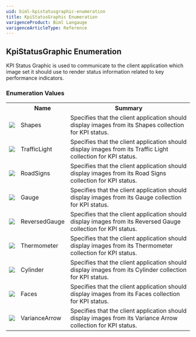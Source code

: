 ```yaml
---
uid: biml-kpistatusgraphic-enumeration
title: KpiStatusGraphic Enumeration
varigenceProduct: Biml Langauge
varigenceArticleType: Reference
---
```


## KpiStatusGraphic Enumeration<div class="LanguageSummary"><div class ="SummaryItem">KPI Status Graphic is used to communicate to the client application which image set it should use to render status information related to key performance indicators.</div></div><div class="EnumValueGroup">### Enumeration Values<table id="EnumValue" class="MemberList"><tbody><tr><th class="MemberTypeIconColumnHeader">&nbsp;</th><th class="MemberNameColumnHeader">Name</th><th class="MemberSummaryColumnHeader">Summary</th></tr><tr class="cd0"><td align="center" class="MemberTypeIcon"><img src="enumValue.png"></img></td><td class="MemberName">Shapes</td><td class="MemberSummary"><div class ="SummaryItem">Specifies that the client application should display images from its Shapes collection for KPI status.</div></td></tr><tr class="cd1"><td align="center" class="MemberTypeIcon"><img src="enumValue.png"></img></td><td class="MemberName">TrafficLight</td><td class="MemberSummary"><div class ="SummaryItem">Specifies that the client application should display images from its Traffic Light collection for KPI status.</div></td></tr><tr class="cd0"><td align="center" class="MemberTypeIcon"><img src="enumValue.png"></img></td><td class="MemberName">RoadSigns</td><td class="MemberSummary"><div class ="SummaryItem">Specifies that the client application should display images from its Road Signs collection for KPI status.</div></td></tr><tr class="cd1"><td align="center" class="MemberTypeIcon"><img src="enumValue.png"></img></td><td class="MemberName">Gauge</td><td class="MemberSummary"><div class ="SummaryItem">Specifies that the client application should display images from its Gauge collection for KPI status.</div></td></tr><tr class="cd0"><td align="center" class="MemberTypeIcon"><img src="enumValue.png"></img></td><td class="MemberName">ReversedGauge</td><td class="MemberSummary"><div class ="SummaryItem">Specifies that the client application should display images from its Reversed Gauge collection for KPI status.</div></td></tr><tr class="cd1"><td align="center" class="MemberTypeIcon"><img src="enumValue.png"></img></td><td class="MemberName">Thermometer</td><td class="MemberSummary"><div class ="SummaryItem">Specifies that the client application should display images from its Thermometer collection for KPI status.</div></td></tr><tr class="cd0"><td align="center" class="MemberTypeIcon"><img src="enumValue.png"></img></td><td class="MemberName">Cylinder</td><td class="MemberSummary"><div class ="SummaryItem">Specifies that the client application should display images from its Cylinder collection for KPI status.</div></td></tr><tr class="cd1"><td align="center" class="MemberTypeIcon"><img src="enumValue.png"></img></td><td class="MemberName">Faces</td><td class="MemberSummary"><div class ="SummaryItem">Specifies that the client application should display images from its Faces collection for KPI status.</div></td></tr><tr class="cd0"><td align="center" class="MemberTypeIcon"><img src="enumValue.png"></img></td><td class="MemberName">VarianceArrow</td><td class="MemberSummary"><div class ="SummaryItem">Specifies that the client application should display images from its Variance Arrow collection for KPI status.</div></td></tr></tbody></table></div>